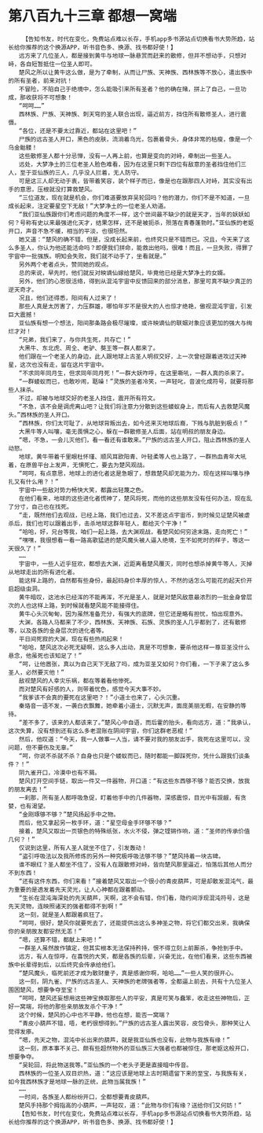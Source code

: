 # 第八百九十三章 都想一窝端
        【告知书友，时代在变化，免费站点难以长存，手机app多书源站点切换看书大势所趋，站长给你推荐的这个换源APP，听书音色多、换源、找书都好使！】
       远方来了几位圣人，都是接到黄牛与地球一脉悬赏而赶来的散修，但并不想动手，只想对峙，各自短暂抵住一位圣人即可。
       楚风之所以让黄牛这么做，是为了牵制，从而让尸族、天神族、西林族等不放心，遣出族中的所有圣者，前来对抗！
       不冒险，不陷自己于绝境中，怎么能吸引来所有圣者？他的确在赌，拼上了自己，一旦功成，那收获将不可想象！
       “呵呵……”
       西林族、尸族、天神族、刺天穹的圣人联合出现，逼近前方，挡住所有散修圣人，进行震慑。
       “各位，还是不要太过靠近，都站在这里吧！”
       尸族的远古圣人开口，黑色的皮肤，流淌着乌光，包裹着骨头，身体非常的枯瘦，像是一个乌金骷髅！
       这些散修圣人都十分忌惮，没有一人再上前，也算是变向的对峙，牵制出一些圣人。
       远处，大梦净土的三位老圣人脸色难看，因为在这里只剩下四位有敌意的圣者挡住他们三人，至于亚仙族的三人，几乎没人拦着，无人防守。
       可是这三人却无动于衷，皆带着笑容，装个样子而已，像是也在跟那四人对峙，其实没有出手的意思，压根就没打算救楚风。
       “三位道友，现在就是机会，你们难道要放弃吴轮回吗？他的潜力，你们不是不知道，一旦成长起来，注定要星空下无敌！”大梦净土的一位老圣人劝道。
       “我们亚仙族跟你们考虑问题的角度不一样，这个世间最不缺少的就是天才，当年的妖妖如何？号称有史以来最强进化天才，结果怎样，还不是被扼杀，殒落在青春蓬勃时。”亚仙族的老妪开口，声音不急不缓，相当的平淡，也很坦然。
       她又道：“楚风的确不错，但是，没成长起来前，也终究只是不错而已。况且，今天来了这么多圣人，你认为他还能活命吗？即便我们拼命，能救出他吗，很难！而且，一旦失败，得罪了宇宙中一批强族。明知会失败，我们就不动手了，坐看就是。”
       另外两个老者点头，赞同她的观点。
       总的来说，早先时，他们就反对映谪仙嫁给楚风，毕竟他已经是大梦净土的女婿。
       另外，他们的心思很活络，得到从混沌宇宙中反馈回来的部分消息，那里可真不缺少真正的逆天奇才。
       况且，他们还得悉，阳间有人过来了！
       那些人真是太厉害了，力压群雄，哪怕年岁不是很大的人也惊才绝艳，傲视混沌宇宙，引发巨大震撼！
       亚仙族有想一个想法，阳间那条路会极尽璀璨，或许映谪仙的联姻对象应该更加的强大与绚烂才对！
       “兄弟，我们来了，与你共生死，共存亡！”
       大黑牛、东北虎、周全、老驴、獒王等一群人都来了。
       他们跟在一个老圣人的身边，此人跟地球上古圣人明叔交好，上一次曾经跟着进攻过天神星，这次也没有走，留在这片宇宙中。
       “不求同年同月生，但求同年同月死！”一群大妖咋呼，在这里嘶吼，一群人真的杀来了。
       “一群蝼蚁而已，也敢吵闹，聒噪！”灵族的圣者冷笑，一声轻叱，音波化成符号，就要将那些人抹杀。
       不过，却被与地球交好的老圣人挡住，震开所有符文。
       “不急，该不会是调虎离山吧？让我们将注意力分散到这些蝼蚁身上，而后有人去救楚风魔头。”西林族的圣人开口。
       “西林族，你们太可耻了，从地球背叛出去，如今还来灭地球后裔，下贱与肮脏到极点！”
       大黑牛等人叫嚷，毫无畏惧之心，躲在一群散修圣人后面，站在明叔的朋友身边。
       “嗯，不急，一会儿灭他们，看一看还有谁敢来。”尸族的远古圣人开口，阻止西林族的圣人动怒。
       地球，黄牛带着千里眼杜怀瑾、顺风耳欧阳青、叶轻柔等人也上路了，一群热血青年大吼着，在原兽平台上发声，无惧死亡，要去为楚风观战。
       “呵呵，有点意思，地球上的进化者这是急眼了，想救楚风却无能为力，现在这样叫嚷与挣扎又有什么用？！”
       宇宙中一些敌对势力畅快大笑，都露出轻蔑之色。
       在他们看来，地球的这些进化者慌神了，楚风将死，而他的这些朋友没有任何办法，现在乱了分寸，自己也在找死。
       “走，既然他们去观战，已经上路，我们也过去，又不差这点宇宙币，到时候见证楚风被虐杀后，我们也可以跟着出手，击杀地球这群年轻人，都给灭个干净！”
       “哈哈，好，兄台等我，咱们一起上路，去大渊观战，看楚风如何穷途末路，走向死亡！”
       “嘿嘿，我很想看一看一路高歌猛进的楚风魔头被人逼入绝境，生不如死时的样子，等这一天很久了！”
       ……
       宇宙中，一些人近乎狂欢，都想去大渊，近距离看楚风覆灭，同时也想杀掉黄牛等人，灭掉从地球走出的所有进化者。
       能这样上路的，自然都有些身份，最起码身价丰厚的惊人，不然的话怎么可能花的起天价开启超级虫洞。
       黄牛暗叹，这池水已经浑的不能再浑，不光是圣人，就是对楚风敌意最浓烈的一批金身曾层次的人也这样上路，到时候就看楚风能不能接得住。
       黄牛心头沉甸甸，因为虽然准备充分，有强大的底牌，但它还是略有担忧，怕出现意外。
       大渊，各路人马都来了不少，西林族、天神族、石族、灵族的圣人几乎都到了，还有散修等，以及各族的金身层次的进化者等。
       平日间死寂的大渊，现在有些热闹起来！
       “哈哈，楚风这次必死无疑啊，这么多人出动，真是不可想象，要杀他这样一尊亚圣没什么悬念，他虽死也该知足了！”
       “呵，让他嚣张，真以为自己天下无敌了吗，成为亚圣又如何？你们看，一下子来了这么多圣人，必然要灭他！”
       敌视楚风的人幸灾乐祸，都在等着看他惨死。
       而对楚风有好感的人，则带着忧色，感觉今天大事不妙。
       “我爹该不会真的要死在这里吧？！”小道士也来了，心头沉重。
       秦珞音一语不发，一袭白衣飘舞，她牵着小道士，沉默无声，面庞美丽无暇，在安静的等待。
       “差不多了，该来的人都该来了。”楚风心中自语，而后霍的抬头，看向远方，道：“我承认，这次失算，没有想到还有这么多老混账在阴间宇宙，你们这群老恶棍！”
       然后，他叹道：“今天，我一人做事一人当，请不要对我的朋友出手，我死在这里可以，没问题，但不要伤及无辜。”
       “呵，你说不杀就不杀？自身也只是个蝼蚁而已，随时都能一脚踩死你，凭什么跟我们谈条件？！”
       阴九雀开口，冷漠中也有不屑。
       楚风打开空间手链，取出一件又一件器物，开口道：“有这些东西够不够？能否交换，放我的朋友离去！”
       一刹那，所有圣人都呼吸急促，盯着他手中的几件器物，深感震惊，目光中有觊觎，有贪婪，也有渴望。
       “金刚琢够不够？”楚风扬起手中之物。
       而后，他又拿起另一枚手环，道：“星空母金手环够不够？”
       接着，楚风又取出一页银色的特殊纸张，水火不侵，弹之铿锵作响，道：“圣师的传承价值几何？！”
       仅说到这里，所有人圣人就坐不住了，引发轰动！
       “盗引呼吸法以及我所修炼的另外一种究极呼吸法够不够？”楚风持着一块古碑。
       谁不眼红？圣人都坐不住了，没有人在跟散修对峙，皆向楚风那里逼近，怕落后其他人而分不到东西！
       “还有这件东西，你们来看！”接着楚风又取出一个很小的青皮葫芦，可是却散发混沌气，最为重要的是透发着先天灵光，让人心神都在跟着颤动。
       “生长在混沌海深处的先天葫芦，天啊，这不会有错，你们看，隐约间浮现混沌符号，这是先天灵物，连映照诸天的强者都得不到啊！”
       这一刻，就是圣人都跟着疯狂了。
       “呵呵，很好，楚风你就要死去了，还能提供出这么多神圣之物，将它们都交出来，我确保你的亲朋故友都安然无恙！”
       “嗯，还算不错，都献上来吧！”
       一群圣人虽然故作镇定，但其实根本无法保持矜持，恨不得立刻上前厮杀，争抢到手中。
       远方，有人在惊呼，在喜悦的大笑，都是各族的后辈，兴奋无比，在他们看来，这些东西被族中长辈得到后，以后终究会传承给他们。
       “楚风魔头，临死前还才成为散财童子，真是感谢你啊，哈哈……”一些人笑的很开心。
       这一刻，阴九雀、尸族的远古圣人、天神族的老牌强者等，全都逼上前去，共有十九位圣人围困楚风，想要争夺至宝！
       “呵呵，楚风还妄想用这些神宝换取那些人的平安，真是可笑与蠢笨，收走这些神物后，正好一窝端，将他的那些亲朋故友杀个干净！”
       这个时候，楚风的心中也不平静，他也在想，能否一窝端？
       “青皮小葫芦不错，唔，老朽很想得到。”尸族的远古圣人露出笑容，皮包骨头，那种笑让人觉得发瘆。
       “嗯，先天之物，混沌中长出来的葫芦，就是我亚仙族也没有，此物与我族有缘！”
       这一刻，原本事不关己、颇有些超然物外的亚仙族三大强者也都被惊住，那老妪这般开口，想要争夺。
       “吴轮回，将此物送我等。”亚仙族的一个老头子更是直接暗中传音。
       西林族的一位圣人双目炽热，道：“这应该是地球上古时期遗留下来的至宝，与我族有关，如今我西林族才是地球一脉的正统，此物当属我族！”
       ……
       一时间，各族圣人都纷纷开口，全都想要青皮葫芦。
       楚风手持那个拇指高的小葫芦，一声轻叹，道：“此物与你们有缘？送给你们又何妨！”
       【告知书友，时代在变化，免费站点难以长存，手机app多书源站点切换看书大势所趋，站长给你推荐的这个换源APP，听书音色多、换源、找书都好使！】